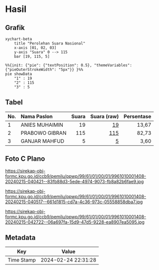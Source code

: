 # Hasil

## Grafik

```mermaid
xychart-beta
    title "Perolehan Suara Nasional"
    x-axis [01, 02, 03]
    y-axis "Suara" 0 --> 115
    bar [19, 115, 5]
```

```mermaid
%%{init: {"pie": {"textPosition": 0.5}, "themeVariables": {"pieOuterStrokeWidth": "5px"}} }%%
pie showData
    "1" : 19
    "2" : 115
    "3" : 5
```

## Tabel

| No. | Nama Paslon    | Suara | Suara (raw) | Persentase |
|:--- |:-------------- | -----:| -----------:| ----------:|
| 1   | ANIES MUHAIMIN | 19    | [19][p-1]   | 13,67      |
| 2   | PRABOWO GIBRAN | 115   | [115][p-2]  | 82,73      |
| 3   | GANJAR MAHFUD  | 5     | [5][p-3]    | 3,60       |


[p-1]: https://github.com/gigit-pemilu/pemilu-2024/blob/main/pilpres/hitung-suara/sub/99-luar-negeri/sub/61-kota-kinabalu-malaysia/sub/01-kota-kinabalu-malaysia/sub/0001-kota-kinabalu-malaysia/sub/408-ksk-397/sub/paslon-1.txt
[p-2]: https://github.com/gigit-pemilu/pemilu-2024/blob/main/pilpres/hitung-suara/sub/99-luar-negeri/sub/61-kota-kinabalu-malaysia/sub/01-kota-kinabalu-malaysia/sub/0001-kota-kinabalu-malaysia/sub/408-ksk-397/sub/paslon-2.txt
[p-3]: https://github.com/gigit-pemilu/pemilu-2024/blob/main/pilpres/hitung-suara/sub/99-luar-negeri/sub/61-kota-kinabalu-malaysia/sub/01-kota-kinabalu-malaysia/sub/0001-kota-kinabalu-malaysia/sub/408-ksk-397/sub/paslon-3.txt

## Foto C Plano

https://sirekap-obj-formc.kpu.go.id/ccb9/pemilu/ppwp/99/61/01/00/01/9961010001408-20240215-040421--83fb88d3-5ede-4974-9073-fb8a82b6fae9.jpg

https://sirekap-obj-formc.kpu.go.id/ccb9/pemilu/ppwp/99/61/01/00/01/9961010001408-20240215-040517--661d1815-cd7a-4c36-973c-05558858dba7.jpg

https://sirekap-obj-formc.kpu.go.id/ccb9/pemilu/ppwp/99/61/01/00/01/9961010001408-20240215-042722--06a697fa-15d9-47d5-9228-ea8907ea5095.jpg


## Metadata

| Key        | Value               |
| ---------- | ------------------- |
| Time Stamp | 2024-02-24 22:31:28 |



